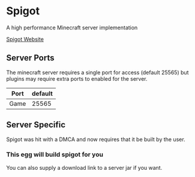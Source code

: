 # Spigot

A high performance Minecraft server implementation

[Spigot Website](https://www.spigotmc.org/)

## Server Ports

The minecraft server requires a single port for access (default 25565) but plugins may require extra ports to enabled for the server.

| Port  | default |
|-------|---------|
| Game  | 25565   |

## Server Specific

Spigot was hit with a DMCA and now requires that it be built by the user.

### This egg will build spigot for you

You can also supply a download link to a server jar if you want.
